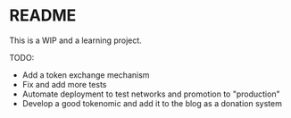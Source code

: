 # README

This is a WIP and a learning project.

TODO:
* Add a token exchange mechanism
* Fix and add more tests
* Automate deployment to test networks and promotion to "production"
* Develop a good tokenomic and add it to the blog as a donation system
